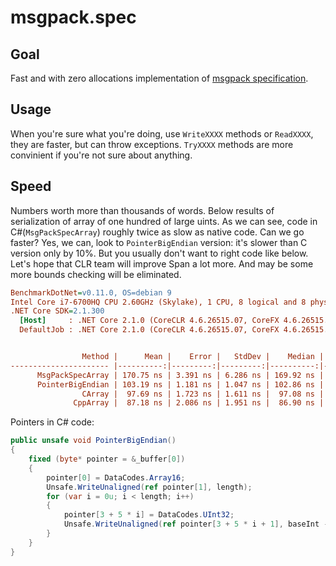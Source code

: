 # msgpack.spec

## Goal

Fast and with zero allocations implementation of [msgpack specification](https://github.com/msgpack/msgpack/blob/master/spec.md).

## Usage

When you're sure what you're doing, use `WriteXXXX` methods or `ReadXXXX`, they are faster, but can throw exceptions. `TryXXXX` methods are more convinient if you're not sure about anything.

## Speed

Numbers worth more than thousands of words. Below results of serialization of array of one hundred of large uints. As we can see, code in C#(`MsgPackSpecArray`) roughly twice as slow as native code. Can we go faster? Yes, we can, look to `PointerBigEndian` version: it's slower than C version only by 10%. But you usually don't want to right code like below. Let's hope that CLR team will improve Span<T> a lot more. And may be some more bounds checking will be eliminated.

```ini
BenchmarkDotNet=v0.11.0, OS=debian 9
Intel Core i7-6700HQ CPU 2.60GHz (Skylake), 1 CPU, 8 logical and 8 physical cores
.NET Core SDK=2.1.300
  [Host]     : .NET Core 2.1.0 (CoreCLR 4.6.26515.07, CoreFX 4.6.26515.06), 64bit RyuJIT
  DefaultJob : .NET Core 2.1.0 (CoreCLR 4.6.26515.07, CoreFX 4.6.26515.06), 64bit RyuJIT


                Method |      Mean |    Error |   StdDev |    Median |        Q3 | Scaled | ScaledSD | Allocated |
---------------------- |----------:|---------:|---------:|----------:|----------:|-------:|---------:|----------:|
      MsgPackSpecArray | 170.75 ns | 3.391 ns | 6.286 ns | 169.92 ns | 175.26 ns |   1.75 |     0.07 |       0 B |
      PointerBigEndian | 103.19 ns | 1.181 ns | 1.047 ns | 102.86 ns | 103.49 ns |   1.06 |     0.02 |       0 B |
                CArray |  97.69 ns | 1.723 ns | 1.611 ns |  97.08 ns |  98.57 ns |   1.00 |     0.00 |       0 B |
              CppArray |  87.18 ns | 2.086 ns | 1.951 ns |  86.90 ns |  88.96 ns |   0.89 |     0.02 |       0 B |
```

Pointers in C# code:

```csharp
public unsafe void PointerBigEndian()
{
    fixed (byte* pointer = &_buffer[0])
    {
        pointer[0] = DataCodes.Array16;
        Unsafe.WriteUnaligned(ref pointer[1], length);
        for (var i = 0u; i < length; i++)
        {
            pointer[3 + 5 * i] = DataCodes.UInt32;
            Unsafe.WriteUnaligned(ref pointer[3 + 5 * i + 1], baseInt - i);
        }
    }
}
```
